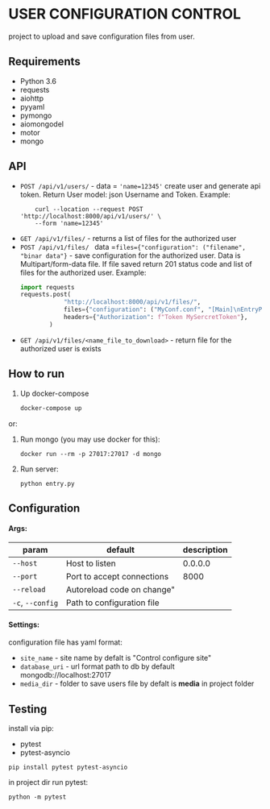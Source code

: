 USER CONFIGURATION CONTROL
=============
project to upload and save configuration files from user.

Requirements
-----------
* Python 3.6
* requests
* aiohttp
* pyyaml
* pymongo
* aiomongodel
* motor
* mongo

API
-----------

* `POST /api/v1/users/` - data = `'name=12345'` create user and generate api token. Return User model: json  Username and Token. Example:
    ```console:
        curl --location --request POST 'http://localhost:8000/api/v1/users/' \
        --form 'name=12345'
    ```
* `GET /api/v1/files/` - returns a list of files for the authorized user
* `POST /api/v1/files/ ` data =`files={"configuration": ("filename", "binar data"}` - save configuration for the authorized user. Data is Multipart/form-data file. If file saved return 201 status code and  list of files for the authorized user. Example: 
    ```python
    import requests
    requests.post(
                "http://localhost:8000/api/v1/files/",
                files={"configuration": ("MyConf.conf", "[Main]\nEntryPoint=entry.py".encode())},
                headers={"Authorization": f"Token MySercretToken"},
            )
    ```
* `GET /api/v1/files/<name_file_to_download>` - return file for the authorized user is exists

How to run
----------
1. Up docker-compose 
    ```bash
    docker-compose up
    ```
or: 


1. Run mongo (you may use docker for this):
    ```console
    docker run --rm -p 27017:27017 -d mongo
    ```
1. Run server:
    ```console
    python entry.py
    ```

Configuration
----------

#### Args:
|param|default|description|
|-----|-------|-----------|
| `--host` | Host to listen |   0.0.0.0 |
| `--port`|  Port to accept connections |8000|
| `--reload` | Autoreload code on change"| |
| `-c`, `--config`|  Path to configuration file |


#### Settings:
configuration file has yaml format: 
- `site_name` - site name by defalt is "Control configure site"
- `database_uri` - url format path to db by default  mongodb://localhost:27017
- `media_dir` - folder to save users file by defalt is  __media__ in project folder


Testing
------------
install via pip:
* pytest
* pytest-asyncio
```console
pip install pytest pytest-asyncio
```
in project dir run pytest:
```console
python -m pytest
```